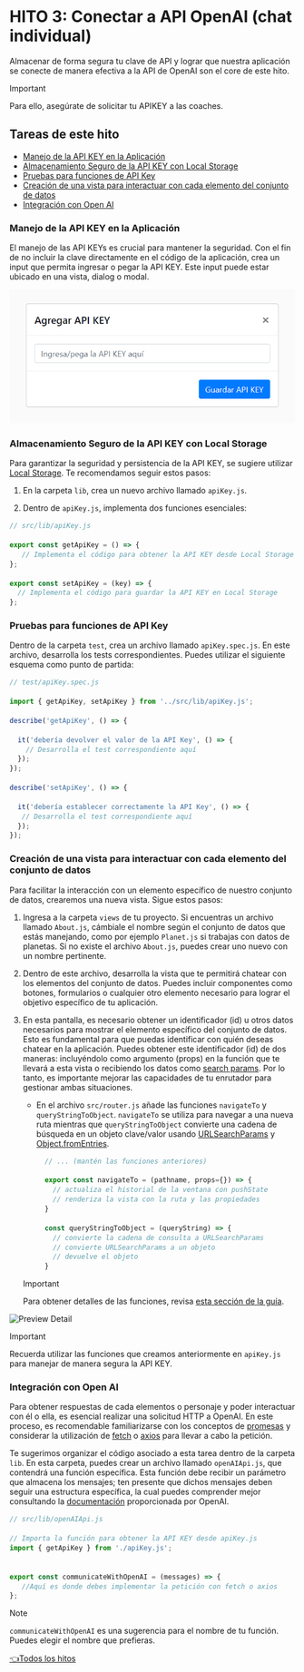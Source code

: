 # **HITO 3:** Conectar a API OpenAI (chat individual)

Almacenar de forma segura tu clave de API y lograr que nuestra aplicación se
conecte de manera efectiva a la API de OpenAI son el core de este hito.
<!-- Este es un tip de Github Pages, https://github.com/orgs/community/discussions/16925 -->
> [!IMPORTANT]
> Para ello, asegúrate de solicitar tu APIKEY a las coaches.

## Tareas de este hito

- [Manejo de la API KEY en la Aplicación](#manejo-de-la-api-key-en-la-aplicación)
- [Almacenamiento Seguro de la API KEY con Local Storage](#almacenamiento-seguro-de-la-api-key-con-local-storage)
- [Pruebas para funciones de API Key](#pruebas-para-funciones-de-api-key)
- [Creación de una vista para interactuar con cada elemento del conjunto de datos](#creación-de-una-vista-para-interactuar-con-cada-elemento-del-conjunto-de-datos)
- [Integración con Open AI](#integración-con-open-ai)

### Manejo de la API KEY en la Aplicación

El manejo de las API KEYs es crucial para mantener la seguridad.
Con el fin de no incluir la clave directamente en el código de la aplicación,
crea un input que permita ingresar o pegar la API KEY.
Este input puede estar ubicado en una vista,
dialog o modal.

![Preview apiKey](./assets/previewApiKey.png)

### Almacenamiento Seguro de la API KEY con Local Storage

Para garantizar la seguridad y persistencia de la
API KEY, se sugiere utilizar [Local Storage](https://developer.mozilla.org/es/docs/Web/API/Window/localStorage).
Te recomendamos seguir estos pasos:

1. En la carpeta `lib`, crea un nuevo archivo llamado `apiKey.js`.

2. Dentro de `apiKey.js`, implementa dos funciones esenciales:

```js
// src/lib/apiKey.js

export const getApiKey = () => {
   // Implementa el código para obtener la API KEY desde Local Storage
};

export const setApiKey = (key) => {
  // Implementa el código para guardar la API KEY en Local Storage
};
```

### Pruebas para funciones de API Key

Dentro de la carpeta `test`, crea un archivo llamado
`apiKey.spec.js`. En este archivo, desarrolla los
tests correspondientes. Puedes utilizar el siguiente
esquema como punto de partida:

``` js
// test/apiKey.spec.js

import { getApiKey, setApiKey } from '../src/lib/apiKey.js';

describe('getApiKey', () => {

  it('debería devolver el valor de la API Key', () => {
    // Desarrolla el test correspondiente aquí
  });
});

describe('setApiKey', () => {

  it('debería establecer correctamente la API Key', () => {
   // Desarrolla el test correspondiente aquí
  });
});

```

### Creación de una vista para interactuar con cada elemento del conjunto de datos

Para facilitar la interacción con un elemento específico de nuestro
conjunto de datos, crearemos una nueva vista. Sigue estos pasos:

1. Ingresa a la carpeta `views` de tu proyecto.
Si encuentras un archivo llamado `About.js`,
cámbiale el nombre según el conjunto de datos
que estás manejando, como por ejemplo `Planet.js`
si trabajas con datos de planetas.
Si no existe el archivo `About.js`,
puedes crear uno nuevo con un nombre pertinente.

2. Dentro de este archivo, desarrolla la vista que te permitirá chatear
con los elementos del conjunto de datos. Puedes incluir componentes como botones,
formularios o cualquier otro elemento necesario para lograr el objetivo específico
de tu aplicación.

3. En esta pantalla, es necesario obtener un identificador (id)
u otros datos necesarios para mostrar el elemento específico del conjunto
de datos. Esto es fundamental para que puedas
identificar con quién deseas chatear en la aplicación.
Puedes obtener este identificador (id) de dos maneras:
incluyéndolo como argumento (props) en la función que te llevará
a esta vista o recibiendo los datos como
[search params](https://developer.mozilla.org/es/docs/Web/API/URLSearchParams).
Por lo tanto, es importante mejorar las capacidades de tu
enrutador para gestionar ambas situaciones.

    + En el archivo `src/router.js` añade las funciones
    `navigateTo` y `queryStringToObject`.
    `navigateTo` se utiliza para navegar a una nueva ruta mientras que
    `queryStringToObject` convierte una cadena de búsqueda en un
    objeto clave/valor usando
  [URLSearchParams](https://developer.mozilla.org/es/docs/Web/API/URLSearchParams)
    y
    [Object.fromEntries](https://developer.mozilla.org/es/docs/Web/JavaScript/Reference/Global_Objects/Object/entries).

      ```js
        // ... (mantén las funciones anteriores)

        export const navigateTo = (pathname, props={}) => {
          // actualiza el historial de la ventana con pushState
          // renderiza la vista con la ruta y las propiedades
        }

        const queryStringToObject = (queryString) => {
          // convierte la cadena de consulta a URLSearchParams
          // convierte URLSearchParams a un objeto
          // devuelve el objeto
        }
      ```

    > [!IMPORTANT]
    > Para obtener detalles de las funciones, revisa
    > [esta sección de la guía](https://github.com/Laboratoria/guide-router/tree/guide-v1?tab=readme-ov-file#api-de-router-b%C3%A1sico).
    >

![Preview Detail](./assets/previewDetail.gif)

> [!IMPORTANT]
> Recuerda utilizar las funciones que creamos anteriormente en `apiKey.js`
para manejar de manera segura la API KEY.

### Integración con Open AI

Para obtener respuestas de cada elementos o personaje y poder interactuar
con él o ella, es esencial realizar una solicitud HTTP a OpenAI.
En este proceso, es recomendable familiarizarse con los conceptos de
[promesas](https://curriculum.laboratoria.la/es/topics/javascript/async/promises)
y considerar la utilización de
[fetch](https://developer.mozilla.org/es/docs/Web/API/Fetch_API/Using_Fetch)
o [axios](https://axios-http.com/docs/intro)
para llevar a cabo la petición.

Te sugerimos organizar el código asociado a esta tarea dentro de la carpeta `lib`.
En esta carpeta, puedes crear un archivo llamado `openAIApi.js`,
que contendrá una función específica. Esta función debe recibir un parámetro
que almacena los mensajes; ten presente que dichos mensajes deben seguir una
estructura específica, la cual puedes comprender mejor consultando la
[documentación](https://platform.openai.com/docs/api-reference/chat/create)
proporcionada por OpenAI.

```js
// src/lib/openAIApi.js

// Importa la función para obtener la API KEY desde apiKey.js
import { getApiKey } from './apiKey.js';


export const communicateWithOpenAI = (messages) => {
   //Aquí es donde debes implementar la petición con fetch o axios
};

```

> [!NOTE]
> `communicateWithOpenAI` es una sugerencia para el nombre
de tu función. Puedes elegir el nombre que prefieras.

[👈Todos los hitos](../README.md#6-hitos)
